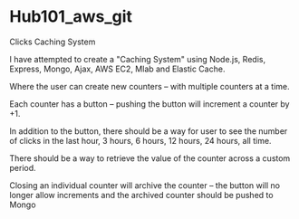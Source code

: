 # Hub101_aws_git
Clicks Caching System

I have attempted to create a "Caching System" using Node.js, Redis, Express, Mongo, Ajax, AWS EC2, Mlab and Elastic Cache.

Where the user can create new counters – with multiple counters at a time.

Each counter has a button – pushing the button will increment a counter by +1.

In addition to the button, there should be a way for user to see the number of clicks in the last hour, 3 hours, 6 hours, 12 hours, 24 hours, all time.

There should be a way to retrieve the value of the counter across a custom period.

Closing an individual counter will archive the counter – the button will no longer allow increments and the archived counter should be pushed to Mongo
